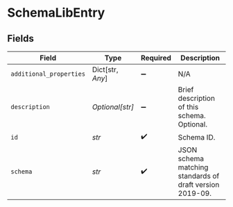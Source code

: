 # SchemaLibEntry


## Fields

| Field                                                    | Type                                                     | Required                                                 | Description                                              |
| -------------------------------------------------------- | -------------------------------------------------------- | -------------------------------------------------------- | -------------------------------------------------------- |
| `additional_properties`                                  | Dict[str, *Any*]                                         | :heavy_minus_sign:                                       | N/A                                                      |
| `description`                                            | *Optional[str]*                                          | :heavy_minus_sign:                                       | Brief description of this schema. Optional.              |
| `id`                                                     | *str*                                                    | :heavy_check_mark:                                       | Schema ID.                                               |
| `schema`                                                 | *str*                                                    | :heavy_check_mark:                                       | JSON schema matching standards of draft version 2019-09. |